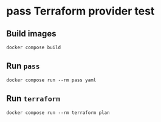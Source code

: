 # pass Terraform provider test

## Build images

```shell
docker compose build
```

## Run `pass`

```shell
docker compose run --rm pass yaml
```

## Run `terraform`

```shell
docker compose run --rm terraform plan
```
